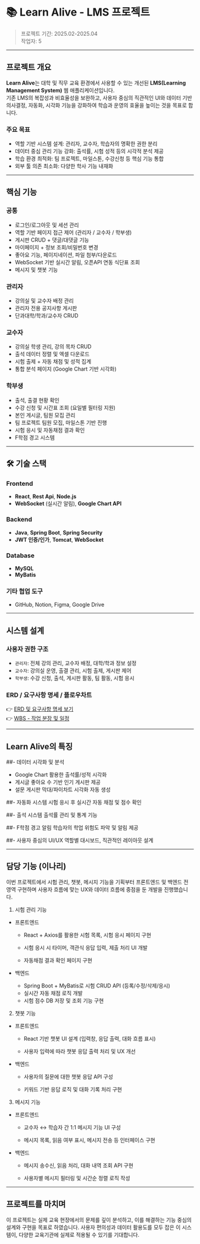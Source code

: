 # 📚 Learn Alive - LMS 프로젝트

> 프로젝트 기간: 2025.02-2025.04  
> 작업자: 5

---

## 프로젝트 개요

**Learn Alive**는 대학 및 직무 교육 환경에서 사용할 수 있는 개선된 **LMS(Learning Management System)** 웹 애플리케이션입니다.  
기존 LMS의 복잡성과 비효율성을 보완하고, 사용자 중심의 직관적인 UI와 데이터 기반 의사결정, 자동화, 시각화 기능을 강화하여 학습과 운영의 효율을 높이는 것을 목표로 합니다.

### 주요 목표

- 역할 기반 시스템 설계: 관리자, 교수자, 학습자의 명확한 권한 분리
- 데이터 중심 관리 기능 강화: 출석률, 시험 성적 등의 시각적 분석 제공
- 학습 환경 최적화: 팀 프로젝트, 마일스톤, 수강신청 등 핵심 기능 통합
- 외부 툴 의존 최소화: 다양한 학사 기능 내재화
  
---

## 핵심 기능

### 공통
- 로그인/로그아웃 및 세션 관리
- 역할 기반 페이지 접근 제어 (관리자 / 교수자 / 학부생)
- 게시판 CRUD + 댓글/대댓글 기능
- 마이페이지 + 정보 조회/비밀번호 변경
- 좋아요 기능, 페이지네이션, 파일 첨부/다운로드
- WebSocket 기반 실시간 알림, 오픈API 연동 식단표 조회
- 메시지 및 챗봇 기능

### 관리자
- 강의실 및 교수자 배정 관리
- 관리자 전용 공지사항 게시판
- 단과대학/학과/교수자 CRUD

### 교수자
- 강의실 학생 관리, 강의 목차 CRUD
- 출석 데이터 정렬 및 엑셀 다운로드
- 시험 출제 + 자동 채점 및 성적 집계
- 통합 분석 페이지 (Google Chart 기반 시각화)

### 학부생
- 출석, 출결 현황 확인
- 수강 신청 및 시간표 조회 (요일별 필터링 지원)
- 본인 게시글, 팀원 모집 관리
- 팀 프로젝트 팀원 모집, 마일스톤 기반 진행
- 시험 응시 및 자동채점 결과 확인
- F학점 경고 시스템

---

## 🛠 기술 스택

### Frontend
- **React**, **Rest Api**, **Node.js**
- **WebSocket** (실시간 알림), **Google Chart API**

### Backend
- **Java**, **Spring Boot**, **Spring Security**
- **JWT 인증/인가**, **Tomcat**, **WebSocket**

### Database
- **MySQL**
- **MyBatis**

### 기타 협업 도구
- GitHub, Notion, Figma, Google Drive

---

## 시스템 설계

### 사용자 권한 구조
- `관리자`: 전체 강의 관리, 교수자 배정, 대학/학과 정보 설정
- `교수자`: 강의실 운영, 출결 관리, 시험 출제, 게시판 제어
- `학부생`: 수강 신청, 출석, 게시판 활동, 팀 활동, 시험 응시

### ERD / 요구사항 명세 / 플로우차트
👉 [ERD 및 요구사항 명세 보기](https://www.figma.com/design/WOBNLCfkcLOltITfUSnO3Z/Untitled?m=dev&t=unpGOldBTlfgy3fj-1)  
👉 [WBS - 작업 분장 및 일정](https://www.figma.com/design/WOBNLCfkcLOltITfUSnO3Z/Untitled?m=dev&t=unpGOldBTlfgy3fj-1)

---

## Learn Alive의 특징

##- 데이터 시각화 및 분석
- Google Chart 활용한 출석률/성적 시각화
- 게시글 좋아요 수 기반 인기 게시판 제공
- 설문 게시판 막대/파이차트 시각화 자동 생성

##- 자동화 시스템
시험 응시 후 실시간 자동 채점 및 점수 확인

##- 출석 시스템
출석률 관리 및 통계 기능 

##- F학점 경고 알림
학습자의 학업 위험도 파악 및 알림 제공

##- 사용자 중심의 UI/UX
역할별 대시보드, 직관적인 레이아웃 설계

---

## 담당 기능 (이나리)

이번 프로젝트에서 시험 관리, 챗봇, 메시지 기능을 기획부터 프론트엔드 및 백엔드 전 영역 구현하며 사용자 흐름에 맞는 UX와 데이터 흐름에 중점을 둔 개발을 진행했습니다.

1. 시험 관리 기능
 - 프론트엔드

    - React + Axios를 활용한 시험 목록, 시험 응시 페이지 구현

    - 시험 응시 시 타이머, 객관식 응답 입력, 제출 처리 UI 개발

    - 자동채점 결과 확인 페이지 구현

 - 백엔드

    - Spring Boot + MyBatis로 시험 CRUD API (등록/수정/삭제/응시)
    - 실시간 자동 채점 로직 개발
    - 시험 점수 DB 저장 및 조회 기능 구현

2. 챗봇 기능
 - 프론트엔드

    - React 기반 챗봇 UI 설계 (입력창, 응답 출력, 대화 흐름 표시)

    - 사용자 입력에 따라 챗봇 응답 출력 처리 및 UX 개선

 - 백엔드

    - 사용자의 질문에 대한 챗봇 응답 API 구성

    - 키워드 기반 응답 로직 및 대화 기록 처리 구현

3. 메시지 기능
 - 프론트엔드

    - 교수자 ↔ 학습자 간 1:1 메시지 기능 UI 구성

    - 메시지 목록, 읽음 여부 표시, 메시지 전송 등 인터페이스 구현

 - 백엔드

    - 메시지 송수신, 읽음 처리, 대화 내역 조회 API 구현

    - 사용자별 메시지 필터링 및 시간순 정렬 로직 작성

---

## 프로젝트를 마치며

이 프로젝트는 실제 교육 현장에서의 문제를 깊이 분석하고, 이를 해결하는 기능 중심의 설계와 구현을 목표로 하였습니다. 사용자 편의성과 데이터 활용도를 모두 잡은 이 시스템이, 다양한 교육기관에 실제로 적용될 수 있기를 기대합니다.

